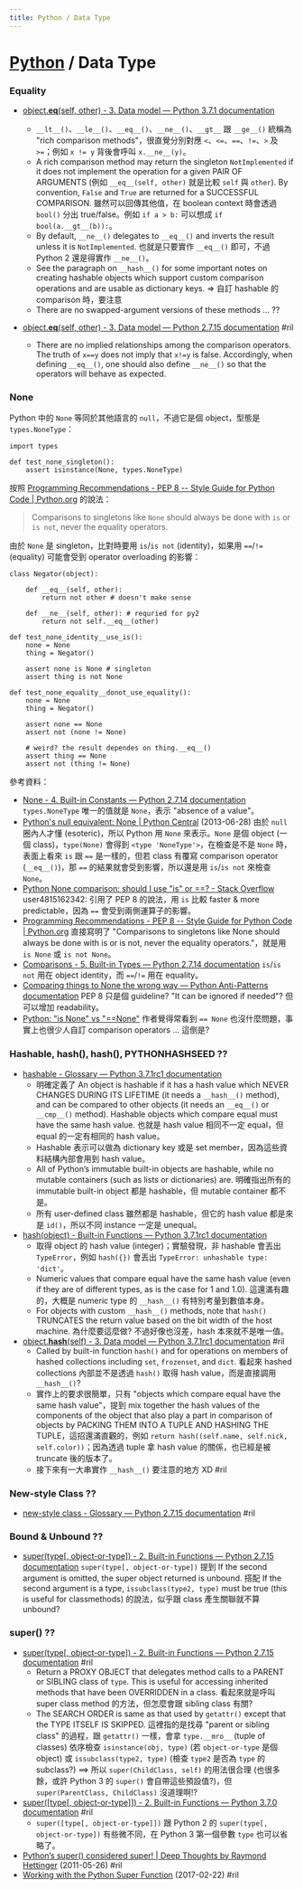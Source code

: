 ```yaml
---
title: Python / Data Type
---
```

# [Python](python.md) / Data Type

### Equality

  - [object.__eq__(self, other) - 3\. Data model — Python 3\.7\.1 documentation](https://docs.python.org/3/reference/datamodel.html#object.__eq__)
      - `__lt__()`、`__le__()`、`__eq__()`、`__ne__()`、`__gt__` 跟 `__ge__()` 統稱為 "rich comparison methods"，很直覺分別對應 `<`、`<=`、`==`、`!=`、`>` 及 `>=`；例如 `x != y` 背後會呼叫 `x.__ne__(y)`。
      - A rich comparison method may return the singleton `NotImplemented` if it does not implement the operation for a given PAIR OF ARGUMENTS (例如 `__eq__(self, other)` 就是比較 `self` 與 `other`). By convention, `False` and `True` are returned for a SUCCESSFUL COMPARISON. 雖然可以回傳其他值，在 boolean context 時會透過 `bool()` 分出 true/false。例如 `if a > b:` 可以想成 `if bool(a.__gt__(b)):`。
      - By default, `__ne__()` delegates to `__eq__()` and inverts the result unless it is `NotImplemented`. 也就是只要實作 `__eq__()` 即可，不過 Python 2 還是得實作 `__ne__()`。
      - See the paragraph on `__hash__()` for some important notes on creating hashable objects which support custom comparison operations and are usable as dictionary keys. => 自訂 hashable 的 comparison 時，要注意 
      - There are no swapped-argument versions of these methods ... ??

  - [object.__eq__(self, other) - 3\. Data model — Python 2\.7\.15 documentation](https://docs.python.org/2/reference/datamodel.html#object.__eq__) #ril
      - There are no implied relationships among the comparison operators. The truth of `x==y` does not imply that `x!=y` is false. Accordingly, when defining `__eq__()`, one should also define `__ne__()` so that the operators will behave as expected. 

### None

Python 中的 `None` 等同於其他語言的 `null`，不過它是個 object，型態是 `types.NoneType`：

```
import types

def test_none_singleton():
    assert isinstance(None, types.NoneType)
```

按照 [Programming Recommendations - PEP 8 \-\- Style Guide for Python Code \| Python\.org](https://www.python.org/dev/peps/pep-0008/#programming-recommendations) 的說法：

> Comparisons to singletons like `None` should always be done with `is` or `is not`, never the equality operators.

由於 `None` 是 singleton，比對時要用 `is`/`is not` (identity)，如果用 `==`/`!=` (equality) 可能會受到 operator overloading 的影響：

```
class Negator(object):

    def __eq__(self, other):
        return not other # doesn't make sense

    def __ne__(self, other): # requried for py2
        return not self.__eq__(other)

def test_none_identity__use_is():
    none = None
    thing = Negator()

    assert none is None # singleton
    assert thing is not None

def test_none_equality__donot_use_equality():
    none = None
    thing = Negator()

    assert none == None
    assert not (none != None)

    # weird? the result dependes on thing.__eq__()
    assert thing == None
    assert not (thing != None)
```

參考資料：

  - [None - 4\. Built\-in Constants — Python 2\.7\.14 documentation](https://docs.python.org/2/library/constants.html#None) `types.NoneType` 唯一的值就是 `None`，表示 "absence of a value"。
  - [Python's null equivalent: None \| Python Central](https://www.pythoncentral.io/python-null-equivalent-none/) (2013-06-28) 由於 `null` 圈內人才懂 (esoteric)，所以 Python 用 `None` 來表示。`None` 是個 object (一個 class)，`type(None)` 會得到 `<type 'NoneType'>`，在檢查是不是 `None` 時，表面上看來 `is` 跟 `==` 是一樣的，但若 class 有覆寫 comparison operator (`__eq__()`)，那 `==` 的結果就會受到影響，所以還是用 `is`/`is not` 來檢查 `None`。
  - [Python None comparison: should I use "is" or ==? \- Stack Overflow](https://stackoverflow.com/questions/14247373/) user4815162342: 引用了 PEP 8 的說法，用 `is` 比較 faster & more predictable，因為 `==` 會受到兩側運算子的影響。
  - [Programming Recommendations - PEP 8 \-\- Style Guide for Python Code \| Python\.org](https://www.python.org/dev/peps/pep-0008/#programming-recommendations) 直接寫明了 "Comparisons to singletons like None should always be done with is or is not, never the equality operators."，就是用 `is None` 或 `is not None`。
  - [Comparisons - 5\. Built\-in Types — Python 2\.7\.14 documentation](https://docs.python.org/2/library/stdtypes.html#comparisons) `is`/`is not` 用在 object identity，而 `==`/`!=` 用在 equality。
  - [Comparing things to None the wrong way — Python Anti\-Patterns documentation](https://docs.quantifiedcode.com/python-anti-patterns/readability/comparison_to_none.html) PEP 8 只是個 guideline? "It can be ignored if needed"? 但可以增加 readability。
  - [Python: "is None" vs "==None"](http://jaredgrubb.blogspot.tw/2009/04/python-is-none-vs-none.html) 作者覺得常看到 `== None` 也沒什麼問題，事實上也很少人自訂 comparison operators ... 這倒是?

### Hashable, hash(), __hash__(), PYTHONHASHSEED ??

  - [hashable - Glossary — Python 3\.7\.1rc1 documentation](https://docs.python.org/3/glossary.html#term-hashable)
      - 明確定義了 An object is hashable if it has a hash value which NEVER CHANGES DURING ITS LIFETIME (it needs a `__hash__()` method), and can be compared to other objects (it needs an `__eq__()` or `__cmp__()` method). Hashable objects which compare equal must have the same hash value. 也就是 hash value 相同不一定 equal，但 equal 的一定有相同的 hash value。
      - Hashable 表示可以做為 dictionary key 或是 set member，因為這些資料結構內部會用到 hash value。
      - All of Python’s immutable built-in objects are hashable, while no mutable containers (such as lists or dictionaries) are. 明確指出所有的 immutable built-in object 都是 hashable，但 mutable container 都不是。
      - 所有 user-defined class 雖然都是 hashable，但它的 hash value 都是來是 `id()`，所以不同 instance 一定是 unequal。
  - [hash(object) - Built\-in Functions — Python 3\.7\.1rc1 documentation](https://docs.python.org/3/library/functions.html#hash)
      - 取得 object 的 hash value (integer)；實驗發現，非 hashable 會丟出 `TypeError`，例如 `hash({})` 會丟出 `TypeError: unhashable type: 'dict'`。
      - Numeric values that compare equal have the same hash value (even if they are of different types, as is the case for 1 and 1.0). 這還滿有趣的，大概是 numeric type 的 `__hash__()` 有特別考量到數值本身。
      - For objects with custom `__hash__()` methods, note that `hash()` TRUNCATES the return value based on the bit width of the host machine. 為什麼要這麼做? 不過好像也沒差，hash 本來就不是唯一值。
  - [object.__hash__(self) - 3\. Data model — Python 3\.7\.1rc1 documentation](https://docs.python.org/3/reference/datamodel.html#object.__hash__) #ril
      - Called by built-in function `hash()` and for operations on members of hashed collections including `set`, `frozenset`, and `dict`. 看起來 hashed collections 內部並不是透過 `hash()` 取得 hash value，而是直接調用 `__hash__()`?
      - 實作上的要求很簡單，只有 "objects which compare equal have the same hash value"，提到 mix together the hash values of the components of the object that also play a part in comparison of objects by PACKING THEM INTO A TUPLE AND HASHING THE TUPLE，這招還滿直觀的，例如 `return hash((self.name, self.nick, self.color))`；因為透過 tuple 拿 hash value 的關係，也已經是被 truncate 後的版本了。
      - 接下來有一大串實作 `__hash__()` 要注意的地方 XD #ril

### New-style Class ??

  - [new-style class - Glossary — Python 2\.7\.15 documentation](https://docs.python.org/2/glossary.html#term-new-style-class) #ril

### Bound & Unbound ??

  - [super(type[, object-or-type]) - 2\. Built\-in Functions — Python 2\.7\.15 documentation](https://docs.python.org/2/library/functions.html#super) `super(type[, object-or-type])` 提到 If the second argument is omitted, the super object returned is unbound. 搭配 If the second argument is a type, `issubclass(type2, type)` must be true (this is useful for classmethods) 的說法，似乎跟 class 產生關聯就不算 unbound?

### super() ??

  - [super(type[, object-or-type]) - 2\. Built\-in Functions — Python 2\.7\.15 documentation](https://docs.python.org/2/library/functions.html#super) #ril
      - Return a PROXY OBJECT that delegates method calls to a PARENT or SIBLING class of `type`. This is useful for accessing inherited methods that have been OVERRIDDEN in a class. 看起來就是呼叫 super class method 的方法，但怎麼會跟 sibling class 有關?
      - The SEARCH ORDER is same as that used by `getattr()` except that the TYPE ITSELF IS SKIPPED. 這裡指的是找尋 "parent or sibling class" 的過程，跟 `getattr()` 一樣，會拿 `type.__mro__` (tuple of classes) 依序檢查 `isinstance(obj, type)` (若 `object-or-type` 是個 object) 或 `issubclass(type2, type)` (檢查 `type2` 是否為 `type` 的 subclass?) ==> 所以 `super(ChildClass, self)` 的用法很合理 (也很多餘，或許 Python 3 的 `super()` 會自帶這些預設值?)，但 `super(ParentClass, ChildClass)` 沒道理啊!?
  - [super([type[, object-or-type]]) - 2\. Built\-in Functions — Python 3\.7\.0 documentation](https://docs.python.org/3/library/functions.html#super) #ril
      - `super([type[, object-or-type]])` 跟 Python 2 的 `super(type[, object-or-type])` 有些微不同，在 Python 3 第一個參數 `type` 也可以省略了。
  - [Python’s super\(\) considered super\! \| Deep Thoughts by Raymond Hettinger](https://rhettinger.wordpress.com/2011/05/26/super-considered-super/) (2011-05-26) #ril
  - [Working with the Python Super Function](https://www.pythonforbeginners.com/super/working-python-super-function) (2017-02-22) #ril

